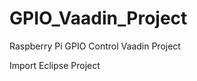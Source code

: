 GPIO_Vaadin_Project
===================

Raspberry Pi GPIO Control Vaadin Project

Import Eclipse Project
